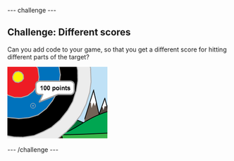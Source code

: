 \--- challenge \---

## Challenge: Different scores

Can you add code to your game, so that you get a different score for hitting different parts of the target?

![cross hair on the blue part of the target with the phrase 100 points](images/archery-challenge.png)

\--- /challenge \---